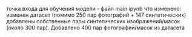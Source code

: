 точка входа для обучения модели - файл main.ipynb
что изменено: 
изменен датасет (помимо 250 пар фотографий + 147 синтетических) добавлены собственные пары синтетических изображений/масок (около 300 пар). Добавлено 400 пар фотографий/масок из датасета